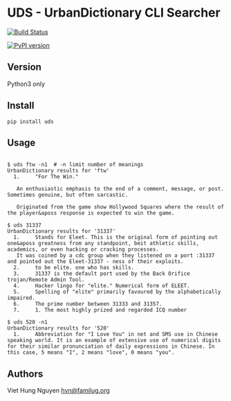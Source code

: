 # UDS - UrbanDictionary CLI Searcher

[![Build Status](https://travis-ci.org/hvnsweeting/uds.svg?branch=master)](https://travis-ci.org/hvnsweeting/uds)

[![PyPI version](https://badge.fury.io/py/uds.svg)](https://badge.fury.io/py/uds)

## Version
Python3 only

## Install

```
pip install uds
```

## Usage

```

$ uds ftw -n1  # -n limit number of meanings
UrbanDictionary results for 'ftw'
  1.     "For The Win."

   An enthusiastic emphasis to the end of a comment, message, or post. Sometimes genuine, but often sarcastic.

   Originated from the game show Hollywood Squares where the result of the player&aposs response is expected to win the game.

$ uds 31337
UrbanDictionary results for '31337'
  1.     Stands for Eleet. This is the original form of pointing out one&aposs greatness from any standpoint, beit athletic skills, academics, or even hacking or cracking processes.
   It was coined by a cdc group when they listened on a port :31337 and pointed out the Eleet-31337 - ness of their exploits.
  2.     to be elite. one who has skills.
  3.     31337 is the default port used by the Back Orifice trojan/Remote Admin Tool.
  4.     Hacker lingo for "elite." Numerical form of ELEET.
  5.     Spelling of "elite" primarily favoured by the alphabetically impaired.
  6.     The prime number between 31333 and 31357.
  7.     1. The most highly prized and regarded ICQ number

$ uds 520 -n1
UrbanDictionary results for '520'
  1.     Abbreviation for "I Love You" in net and SMS use in Chinese speaking world. It is an example of extensive use of numerical digits for their similar pronunciation of daily expressions in Chinese. In this case, 5 means "I", 2 means "love", 0 means "you".
```

## Authors
Viet Hung Nguyen <hvn@familug.org>
